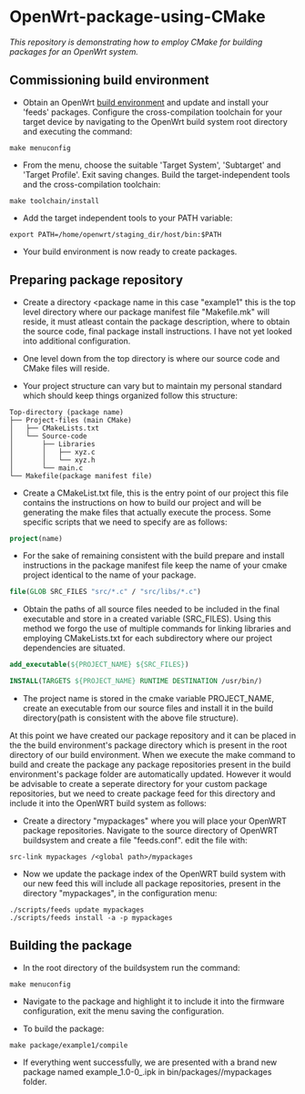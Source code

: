 # OpenWrt-package-using-CMake
_This repository is demonstrating how to employ CMake for building packages for an OpenWrt system._  

## Commissioning build environment

- Obtain an OpenWrt [build environment](https://openwrt.org/docs/guide-developer/toolchain/install-buildsystem) and update and install your 'feeds' packages.
Configure the cross-compilation toolchain for your target device by navigating to the OpenWrt build system root directory and executing the command:
```
make menuconfig
```
- From the menu, choose the suitable 'Target System', 'Subtarget' and 'Target Profile'. Exit saving changes. Build the target-independent tools and the cross-compilation toolchain:
```
make toolchain/install
```
- Add the target independent tools to your PATH variable:
```
export PATH=/home/openwrt/staging_dir/host/bin:$PATH
```
- Your build environment is now ready to create packages.

## Preparing package repository

- Create a directory <package name in this case "example1" this is the top level directory where our package manifest file "Makefile.mk" will reside, it must atleast contain the package description, where to obtain the source code, final package install instructions. I have not yet looked into additional configuration.

- One level down from the top directory is where our source code and CMake files will reside.

- Your project structure can vary but to maintain my personal standard which should keep things organized follow this structure:
```
Top-directory (package name)
├── Project-files (main CMake)
│   ├── CMakeLists.txt
│   └── Source-code
│       ├── Libraries
│       │   ├── xyz.c
│       │   └── xyz.h
│       └── main.c
└── Makefile(package manifest file)
```
- Create a CMakeList.txt file, this is the entry point of our project this file contains the instructions on how to build our project and will be generating the make files that actually execute the process. Some specific scripts that we need to specify are as follows:

```cmake
project(name)
```
- For the sake of remaining consistent with the build prepare and install instructions in the package manifest file keep the name of your cmake project identical to the name of your package. 

```cmake
file(GLOB SRC_FILES "src/*.c" / "src/libs/*.c") 
```
- Obtain the paths of all source files needed to be included in the final executable and store in a created variable (SRC_FILES).
Using this method we forgo the use of multiple commands for linking libraries and employing CMakeLists.txt for each subdirectory where our project dependencies are situated.

```cmake
add_executable(${PROJECT_NAME} ${SRC_FILES})

INSTALL(TARGETS ${PROJECT_NAME} RUNTIME DESTINATION /usr/bin/)
```
- The project name is stored in the cmake variable PROJECT_NAME, create an executable from our source files and install it in the build directory(path is consistent with the above file structure).

At this point we have created our package repository and it can be placed in the the build environment's package directory which is present in the root directory of our build environment. When we execute the make command to build and create the package any package repositories present in the build environment's package folder are automatically updated. However it would be advisable to create a seperate directory for your custom package repositories, but we need to create package feed for this directory and include it into the OpenWRT build system as follows:

- Create a directory "mypackages" where you will place your OpenWRT package repositories. 
Navigate to the source directory of OpenWRT buildsystem and create a file "feeds.conf".
edit the file with:
```
src-link mypackages /<global path>/mypackages
```
- Now we update the package index of the OpenWRT build system with our new feed this will include all package repositories, present in the directory "mypackages", in the configuration menu:
```
./scripts/feeds update mypackages
./scripts/feeds install -a -p mypackages
```

## Building the package

- In the root directory of the buildsystem run the command:
```
make menuconfig
```
- Navigate to the package and highlight it to include it into the firmware configuration, exit the menu saving the configuration.

- To build the package:
```
make package/example1/compile
```
- If everything went successfully, we are presented with a brand new package named example_1.0-0_<arch>.ipk in bin/packages/<arch>/mypackages folder.

